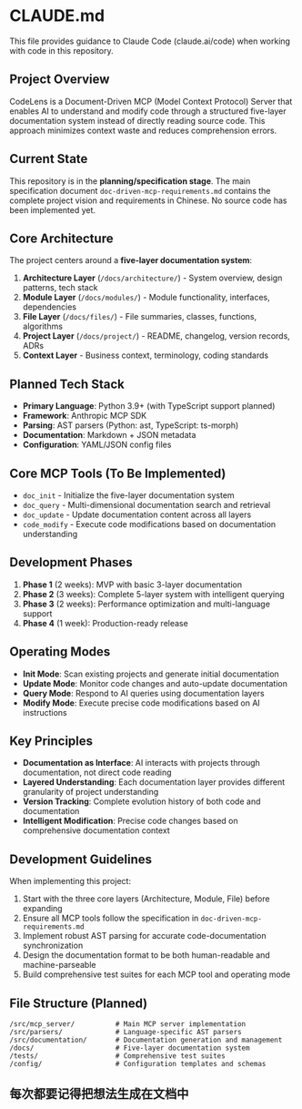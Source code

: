# CLAUDE.md

This file provides guidance to Claude Code (claude.ai/code) when working with code in this repository.

## Project Overview

CodeLens is a Document-Driven MCP (Model Context Protocol) Server that enables AI to understand and modify code through a structured five-layer documentation system instead of directly reading source code. This approach minimizes context waste and reduces comprehension errors.

## Current State

This repository is in the **planning/specification stage**. The main specification document `doc-driven-mcp-requirements.md` contains the complete project vision and requirements in Chinese. No source code has been implemented yet.

## Core Architecture

The project centers around a **five-layer documentation system**:

1. **Architecture Layer** (`/docs/architecture/`) - System overview, design patterns, tech stack
2. **Module Layer** (`/docs/modules/`) - Module functionality, interfaces, dependencies  
3. **File Layer** (`/docs/files/`) - File summaries, classes, functions, algorithms
4. **Project Layer** (`/docs/project/`) - README, changelog, version records, ADRs
5. **Context Layer** - Business context, terminology, coding standards

## Planned Tech Stack

- **Primary Language**: Python 3.9+ (with TypeScript support planned)
- **Framework**: Anthropic MCP SDK
- **Parsing**: AST parsers (Python: ast, TypeScript: ts-morph)
- **Documentation**: Markdown + JSON metadata
- **Configuration**: YAML/JSON config files

## Core MCP Tools (To Be Implemented)

- `doc_init` - Initialize the five-layer documentation system
- `doc_query` - Multi-dimensional documentation search and retrieval
- `doc_update` - Update documentation content across all layers
- `code_modify` - Execute code modifications based on documentation understanding

## Development Phases

1. **Phase 1** (2 weeks): MVP with basic 3-layer documentation
2. **Phase 2** (3 weeks): Complete 5-layer system with intelligent querying
3. **Phase 3** (2 weeks): Performance optimization and multi-language support
4. **Phase 4** (1 week): Production-ready release

## Operating Modes

- **Init Mode**: Scan existing projects and generate initial documentation
- **Update Mode**: Monitor code changes and auto-update documentation
- **Query Mode**: Respond to AI queries using documentation layers
- **Modify Mode**: Execute precise code modifications based on AI instructions

## Key Principles

- **Documentation as Interface**: AI interacts with projects through documentation, not direct code reading
- **Layered Understanding**: Each documentation layer provides different granularity of project understanding
- **Version Tracking**: Complete evolution history of both code and documentation
- **Intelligent Modification**: Precise code changes based on comprehensive documentation context

## Development Guidelines

When implementing this project:

1. Start with the three core layers (Architecture, Module, File) before expanding
2. Ensure all MCP tools follow the specification in `doc-driven-mcp-requirements.md`
3. Implement robust AST parsing for accurate code-documentation synchronization
4. Design the documentation format to be both human-readable and machine-parseable
5. Build comprehensive test suites for each MCP tool and operating mode

## File Structure (Planned)

```
/src/mcp_server/          # Main MCP server implementation
/src/parsers/             # Language-specific AST parsers  
/src/documentation/       # Documentation generation and management
/docs/                    # Five-layer documentation system
/tests/                   # Comprehensive test suites
/config/                  # Configuration templates and schemas
```
## 每次都要记得把想法生成在文档中